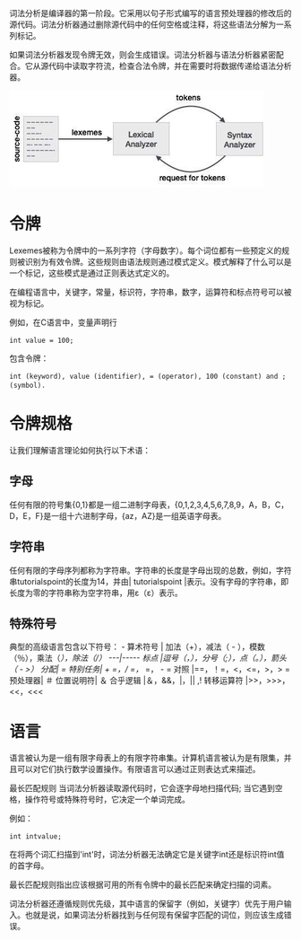 词法分析是编译器的第一阶段。它采用以句子形式编写的语言预处理器的修改后的源代码。词法分析器通过删除源代码中的任何空格或注释，将这些语法分解为一系列标记。

如果词法分析器发现令牌无效，则会生成错误。词法分析器与语法分析器紧密配合。它从源代码中读取字符流，检查合法令牌，并在需要时将数据传递给语法分析器。

![](./images/token_passing.jpg)

# 令牌
Lexemes被称为令牌中的一系列字符（字母数字）。每个词位都有一些预定义的规则被识别为有效令牌。这些规则由语法规则通过模式定义。模式解释了什么可以是一个标记，这些模式是通过正则表达式定义的。

在编程语言中，关键字，常量，标识符，字符串，数字，运算符和标点符号可以被视为标记。

例如，在C语言中，变量声明行

```
int value = 100;
```

包含令牌：

```
int (keyword), value (identifier), = (operator), 100 (constant) and ; (symbol).

```

# 令牌规格
让我们理解语言理论如何执行以下术语：

## 字母
任何有限的符号集{0,1}都是一组二进制字母表，{0,1,2,3,4,5,6,7,8,9，A，B，C，D，E，F}是一组十六进制字母，{az，AZ}是一组英语字母表。

## 字符串
任何有限的字母序列都称为字符串。字符串的长度是字母出现的总数，例如，字符串tutorialspoint的长度为14，并由| tutorialspoint |表示。没有字母的字符串，即长度为零的字符串称为空字符串，用ε（ε）表示。

## 特殊符号
典型的高级语言包含以下符号： -
算术符号 | 	加法（+），减法（ - ），模数（％），乘法（*），除法（/）
---|-----
标点	|逗号（，），分号（;），点（。），箭头（ - >）
分配|	=
特别任务|	+ =，/ =，* =， - =
对照	|==，！=，<，<=，>，> =
预处理器|	＃
位置说明符|	＆
合乎逻辑	|＆，&&，|，|| ,!
转移运算符	|>>，>>>，<<，<<<

# 语言
语言被认为是一组有限字母表上的有限字符串集。计算机语言被认为是有限集，并且可以对它们执行数学设置操作。有限语言可以通过正则表达式来描述。

最长匹配规则
当词法分析器读取源代码时，它会逐字母地扫描代码; 当它遇到空格，操作符号或特殊符号时，它决定一个单词完成。

例如：
```
int intvalue;
```
在将两个词汇扫描到'int'时，词法分析器无法确定它是关键字int还是标识符int值的首字母。

最长匹配规则指出应该根据可用的所有令牌中的最长匹配来确定扫描的词素。

词法分析器还遵循规则优先级，其中语言的保留字（例如，关键字）优先于用户输入。也就是说，如果词法分析器找到与任何现有保留字匹配的词位，则应该生成错误。